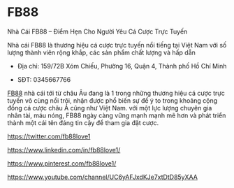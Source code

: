# FB88

Nhà Cái FB88 – Điểm Hẹn Cho Người Yêu Cá Cược Trực Tuyến

Nhà cái FB88 là thương hiệu cá cược trực tuyến nổi tiếng tại Việt Nam với số lượng thành viên rộng khắp, các sản phẩm chất lượng và hấp dẫn

- Địa chỉ: 159/72B Xóm Chiếu, Phường 16, Quận 4, Thành phố Hồ Chí Minh

- SĐT: 0345667766

[FB88](https://fb88.love/) nhà cái tới từ châu Âu đang là 1 trong những thương hiệu cá cược trực tuyến vô cùng nổi trội, nhận được phổ biến sự để ý to trong khoảng cộng đồng cá cược châu Á cũng như Việt Nam. với một lực lượng chuyên gia nhân tài, máu nóng, FB88 ngày càng vững mạnh mạnh mẽ hơn và phát triển thành một cái tên đáng tin cậy để tham gia đặt cược.

https://twitter.com/fb88love1

https://www.linkedin.com/in/fb88love1/

https://www.pinterest.com/fb88love1/

https://www.youtube.com/channel/UC6yAFJxdKJe7xtDtD85yXAA
